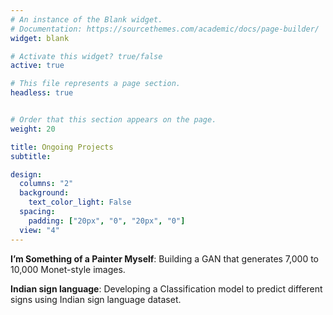 ```yaml
---
# An instance of the Blank widget.
# Documentation: https://sourcethemes.com/academic/docs/page-builder/
widget: blank

# Activate this widget? true/false
active: true

# This file represents a page section.
headless: true


# Order that this section appears on the page.
weight: 20

title: Ongoing Projects
subtitle:

design:
  columns: "2"
  background:
    text_color_light: False
  spacing:
    padding: ["20px", "0", "20px", "0"]
  view: "4"
---
```


**I’m Something of a Painter Myself**: Building a GAN that generates 7,000 to 10,000 Monet-style images.

**Indian sign language**: Developing a Classification model to predict different signs using Indian sign language dataset.



